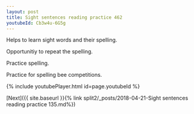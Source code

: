 ```yaml
---
layout: post
title: Sight sentences reading practice 462
youtubeId: Cb3w4u-6G5g
---
```

 
 
Helps to learn sight words and their spelling.

Opportunitiy to repeat the spelling. 

Practice spelling. 
 
Practice for spelling bee competitions. 
 
{% include youtubePlayer.html id=page.youtubeId %}
 
 

[Next]({{ site.baseurl }}{% link  split2/_posts/2018-04-21-Sight sentences reading practice 135.md%})
 
